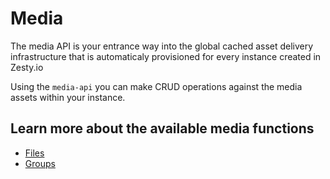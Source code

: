 # Media

The media API is your entrance way into the global cached asset delivery infrastructure that is automaticaly provisioned for every instance created in Zesty.io

Using the `media-api` you can make CRUD operations against the media assets within your instance.

## Learn more about the available media functions

* [Files](media-file.md)
* [Groups](media-group.md)

